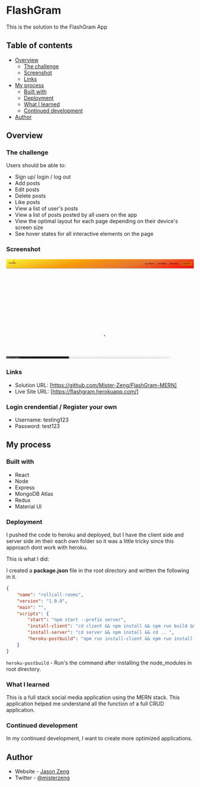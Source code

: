 # FlashGram

This is the solution to the FlashGram App 

## Table of contents

- [Overview](#overview)
  - [The challenge](#the-challenge)
  - [Screenshot](#screenshot)
  - [Links](#links)
- [My process](#my-process)
  - [Built with](#built-with)
  - [Deployment](#built-with)
  - [What I learned](#deployment)
  - [Continued development](#continued-development)
- [Author](#author)


## Overview

### The challenge

Users should be able to:

- Sign up/ login / log out
- Add posts
- Edit posts
- Delete posts
- Like posts
- View a list of user's posts
- View a list of posts posted by all users on the app
- View the optimal layout for each page depending on their device's screen size
- See hover states for all interactive elements on the page

### Screenshot

![](./client/src/images/demo.gif)

### Links

- Solution URL: [https://github.com/Mister-Zeng/FlashGram-MERN]
- Live Site URL: [https://flashgram.herokuapp.com/]

### Login crendential / Register your own

- Username: testing123
- Password: test123

## My process

### Built with

- React
- Node
- Express
- MongoDB Atlas
- Redux
- Material UI

### Deployment

I pushed the code to heroku and deployed, but I have the client side and server side im their each own folder so it was a little tricky since this approach dont work with heroku. 

This is what I did:


 I created a **package.json** file in the root directory and written the following in it.

```json
{
    "name": "rollcall-rooms",
    "version": "1.0.0",
    "main": "",
    "scripts": {
        "start": "npm start --prefix server",
        "install-client": "cd client && npm install && npm run build && cd ..",
        "install-server": "cd server && npm install && cd .. ",
        "heroku-postbuild": "npm run install-client && npm run install-server"
    }
}
```

`heroku-postbuild` - Run's the command after installing the node_modules in root directory.

### What I learned

This is a full stack social media application using the MERN stack. This application helped me understand all the function of a full CRUD application. 

### Continued development

In my continued development, I want to create more optimized applications. 

## Author

- Website - [Jason Zeng](https://mister-zeng.github.io/Portfolio-Website/)
- Twitter - [@misterzeng](https://www.twitter.com/misterzeng)
